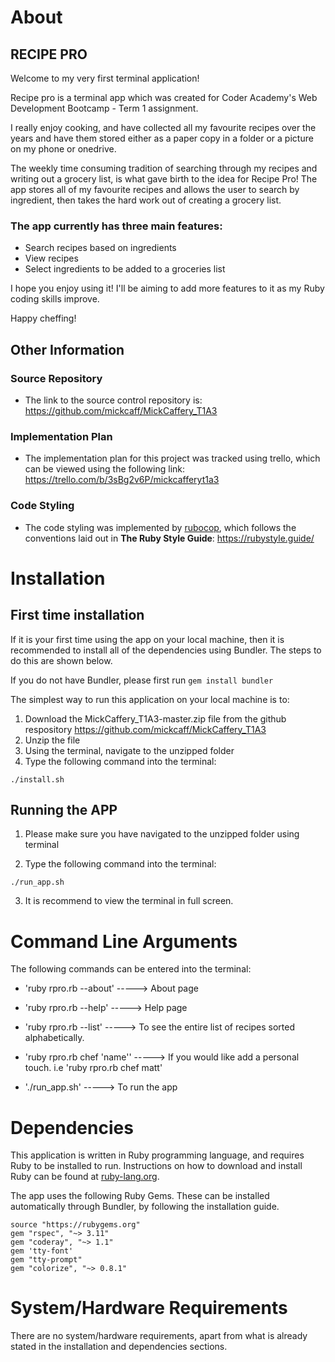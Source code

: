 # About
## RECIPE PRO
Welcome to my very first terminal application!

Recipe pro is a terminal app which was created for Coder Academy's Web Development Bootcamp - Term 1 assignment. 

I really enjoy cooking, and have collected all my favourite recipes over the years and have them stored either as a paper copy in a folder or a picture on my phone or onedrive. 

The weekly time consuming tradition of searching through my recipes and writing out a grocery list, is what gave birth to the idea for Recipe Pro! The app stores all of my favourite recipes and allows the user to search by ingredient, then takes the hard work out of creating a grocery list.

### The app currently has three main features:
- Search recipes based on ingredients
- View recipes
- Select ingredients to be added to a groceries list

I hope you enjoy using it! I'll be aiming to add more features to it as my Ruby coding skills improve.

Happy cheffing!

## Other Information

### Source Repository
- The link to the source control repository is: https://github.com/mickcaff/MickCaffery_T1A3

### Implementation Plan
- The implementation plan for this project was tracked using trello, which can be viewed using the following link: https://trello.com/b/3sBg2v6P/mickcafferyt1a3

### Code Styling
- The code styling was implemented by [rubocop](https://github.com/rubocop/rubocop), which follows the conventions laid out in **The Ruby Style Guide**: https://rubystyle.guide/


# Installation #

## First time installation ##
If it is your first time using the app on your local machine, then it is recommended to install all of the dependencies using Bundler. The steps to do this are shown below.

If you do not have Bundler, please first run `gem install bundler`


The simplest way to run this application on your local machine is to:
1. Download the MickCaffery_T1A3-master.zip file from the github respository https://github.com/mickcaff/MickCaffery_T1A3
2. Unzip the file
3. Using the terminal, navigate to the unzipped folder
3. Type the following command into the terminal: 
```
./install.sh
```

## Running the APP
1. Please make sure you have navigated to the unzipped folder using terminal 

2. Type the following command into the terminal:
```
./run_app.sh
```
3. It is recommend to view the terminal in full screen.




# Command Line Arguments

The following commands can be entered into the terminal:

-  'ruby rpro.rb --about' -----> About page

-  'ruby rpro.rb --help' -----> Help page

-  'ruby rpro.rb --list' -----> To see the entire list of recipes sorted alphabetically. 

-  'ruby rpro.rb chef 'name'' -----> If you would like add a personal touch. i.e 'ruby rpro.rb chef matt'

-  './run_app.sh' -----> To run the app



# Dependencies

This application is written in Ruby programming language, and requires Ruby to be installed to run. Instructions on how to download and install Ruby can be found at [ruby-lang.org](https://www.ruby-lang.org/en/downloads/).

The app uses the following Ruby Gems. These can be installed automatically through Bundler, by following the installation guide.
```
source "https://rubygems.org"
gem "rspec", "~> 3.11"
gem "coderay", "~> 1.1"
gem 'tty-font'
gem "tty-prompt"
gem "colorize", "~> 0.8.1"
```
# System/Hardware Requirements
There are no system/hardware requirements, apart from what is already stated in the installation and dependencies sections. 
